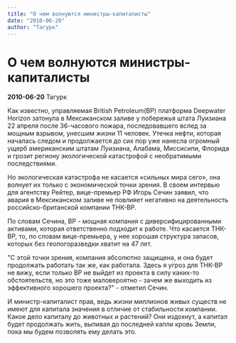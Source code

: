 ```yaml
---
title: "О чем волнуются министры-капиталисты"
date: "2010-06-20"
author: "Тагурк"
---
```


# О чем волнуются министры-капиталисты

**2010-06-20** Тагурк

Как известно, управляемая British Petroleum(BP) платформа Deepwater Horizon затонула в Мексиканском заливе у побережья штата Луизиана 22 апреля после 36-часового пожара, последовавшего вслед за мощным взрывом, унесшим жизни 11 человек. Утечка нефти, которая началась следом и продолжается до сих пор уже нанесла огромный ущерб американским штатам Луизиана, Алабама, Миссисипи, Флорида и грозит региону экологической катастрофой с необратимыми последствиями.

Но экологическая катастрофа не касается «сильных мира сего», она волнует их только с экономической точки зрения. В своем интервью для агентству Рейтер, вице-премьер РФ Игорь Сечин заявил, что авария в Мексиканском заливе не повлияет негативно на деятельность российско-британской компании ТНК-BP.

По словам Сечина, BP - мощная компания с диверсифицированными активами, которая ответственно подходит к работе. Что касается ТНК-ВР, то, по словам вице-премьера, у нее хорошая структура запасов, которых без геологоразведки хватит на 47 лет.

"С этой точки зрения, компания абсолютно защищена, и она будет продолжать работать так же, как работала. Здесь я угроз для ТНК-ВР не вижу, если только ВР не выйдет из проекта в силу каких-то обстоятельств, но это тоже маловероятно - зачем же выходить из эффективного хорошего проекта?" - отметил Сечин.

И министр-капиталист прав, ведь жизни миллионов живых существ не имеют для капитала значения в отличие от стабильности компании. Какое дело капиталу до животных и растений? Они издохнут, а капитал будет продолжать жить, выпивая до последней капли кровь Земли, пока мы будем позволять ему делать это.
